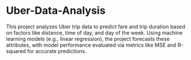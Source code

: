 # Uber-Data-Analysis
This project analyzes Uber trip data to predict fare and trip duration based on factors like distance, time of day, and day of the week. Using machine learning models (e.g., linear regression), the project forecasts these attributes, with model performance evaluated via metrics like MSE and R-squared for accurate predictions.
